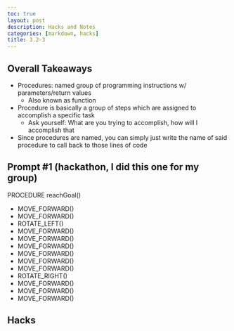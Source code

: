 ```yaml
---
toc: true
layout: post
description: Hacks and Notes
categories: [markdown, hacks]
title: 3.2-3
---
```


## Overall Takeaways
- Procedures: named group of programming instructions w/ parameters/return values
    - Also known as function
- Procedure is basically a group of steps which are assigned to accomplish a specific task
    - Ask yourself: What are you trying to accomplish, how will I accomplish that
- Since procedures are named, you can simply just write the name of said procedure to call back to those lines of code

## Prompt #1 (hackathon, I did this one for my group)
PROCEDURE reachGoal()
- MOVE_FORWARD()
- MOVE_FORWARD()
- ROTATE_LEFT()
- MOVE_FORWARD()
- MOVE_FORWARD()
- MOVE_FORWARD()
- MOVE_FORWARD()
- MOVE_FORWARD()
- MOVE_FORWARD()
- ROTATE_RIGHT()
- MOVE_FORWARD()
- MOVE_FORWARD()
- MOVE_FORWARD()

## Hacks